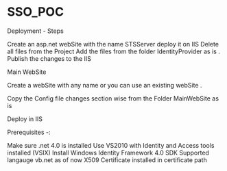 # SSO_POC

Deployment - Steps 

Create an asp.net webSite with  the name STSServer deploy it on IIS 
Delete all files from the Project 
Add the files from the folder IdentityProvider as is .
Publish the changes to the IIS 


Main WebSite 

Create a webSite with any  name or you can use an existing webSite .

Copy the Config file changes section wise from the Folder MainWebSite as is 

Deploy in IIS 



Prerequisites -:

Make sure .net 4.0 is installed 
Use VS2010 with Identity and Access tools installed (VSIX) 
Install Windows Identity Framework 4.0 SDK 
Supported langauge vb.net as of now 
X509 Certificate installed in certificate path 





